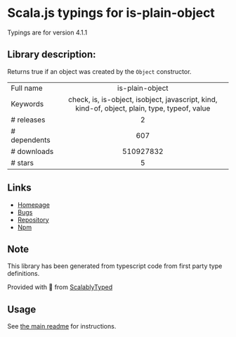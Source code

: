 
# Scala.js typings for is-plain-object

Typings are for version 4.1.1

## Library description:
Returns true if an object was created by the `Object` constructor.

|                    |                 |
| ------------------ | :-------------: |
| Full name          | is-plain-object |
| Keywords           | check, is, is-object, isobject, javascript, kind, kind-of, object, plain, type, typeof, value |
| # releases         | 2 |
| # dependents       | 607 |
| # downloads        | 510927832 |
| # stars            | 5 |

## Links
- [Homepage](https://github.com/jonschlinkert/is-plain-object)
- [Bugs](https://github.com/jonschlinkert/is-plain-object/issues)
- [Repository](https://github.com/jonschlinkert/is-plain-object)
- [Npm](https://www.npmjs.com/package/is-plain-object)
    


## Note
This library has been generated from typescript code from first party type definitions.

Provided with :purple_heart: from [ScalablyTyped](https://github.com/oyvindberg/ScalablyTyped)

## Usage
See [the main readme](../../readme.md) for instructions.


